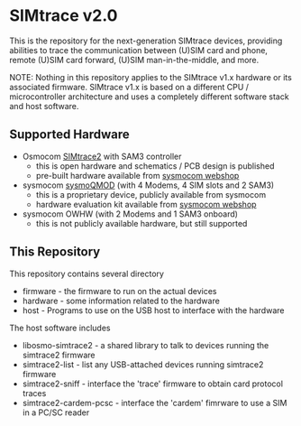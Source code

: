 SIMtrace v2.0
=============

This is the repository for the next-generation SIMtrace devices,
providing abilities to trace the communication between (U)SIM card and
phone, remote (U)SIM card forward, (U)SIM man-in-the-middle, and more.

NOTE: Nothing in this repository applies to the SIMtrace v1.x hardware
or its associated firmware.  SIMtrace v1.x is based on a different CPU /
microcontroller architecture and uses a completely different software
stack and host software.

Supported Hardware
------------------

* Osmocom [SIMtrace2](https://osmocom.org/projects/simtrace2/wiki) with SAM3 controller
  * this is open hardware and schematics / PCB design is published
  * pre-built hardware available from [sysmocom webshop](https://shop.sysmocom.de/SIMtrace2-Hardware-Kit/simtrace2-kit)
* sysmocom [sysmoQMOD](https://sysmocom.de/products/lab/sysmoqmod/index.html) (with 4 Modems,  4 SIM slots and 2 SAM3)
  * this is a proprietary device, publicly available from sysmocom
  * hardware evaluation kit available from [sysmocom webshop](https://shop.sysmocom.de/sysmoQMOD-evaluation-kit/sysmoQMOD-evk)
* sysmocom OWHW (with 2 Modems and 1 SAM3 onboard)
  * this is not publicly available hardware, but still supported

This Repository
---------------

This repository contains several directory

* firmware - the firmware to run on the actual devices
* hardware - some information related to the hardware
* host - Programs to use on the USB host to interface with the hardware


The host software includes

* libosmo-simtrace2 - a shared library to talk to devices running the simtrace2 firmware
* simtrace2-list - list any USB-attached devices running simtrace2 firmware
* simtrace2-sniff - interface the 'trace' firmware to obtain card protocol traces
* simtrace2-cardem-pcsc - interface the 'cardem' fimrware to use a SIM in a PC/SC reader
